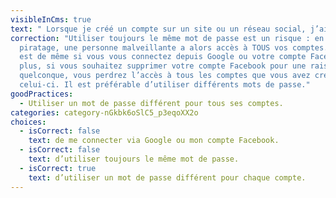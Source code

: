 ```yaml
---
visibleInCms: true
text: " Lorsque je créé un compte sur un site ou un réseau social, j’ai l’habitude :"
correction: "Utiliser toujours le même mot de passe est un risque : en cas de
  piratage, une personne malveillante a alors accès à TOUS vos comptes. Il en
  est de même si vous vous connectez depuis Google ou votre compte Facebook. De
  plus, si vous souhaitez supprimer votre compte Facebook pour une raison
  quelconque, vous perdrez l’accès à tous les comptes que vous avez créé depuis
  celui-ci. Il est préférable d’utiliser différents mots de passe."
goodPractices:
  - Utiliser un mot de passe différent pour tous ses comptes.
categories: category-nGkbk6oSlC5_p3eqoXX2o
choices:
  - isCorrect: false
    text: de me connecter via Google ou mon compte Facebook.
  - isCorrect: false
    text: d’utiliser toujours le même mot de passe.
  - isCorrect: true
    text: d’utiliser un mot de passe différent pour chaque compte.
---
```

